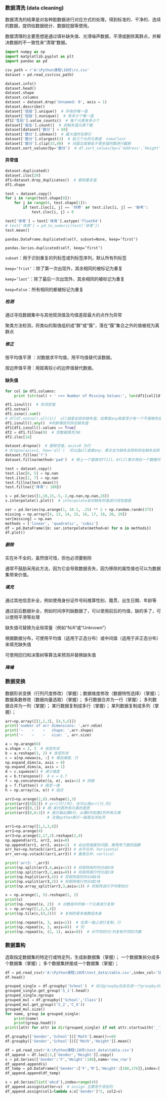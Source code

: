 ### 数据清洗 (data cleaning) 

数据清洗的结果是对各种脏数据进行对应方式的处理，得到标准的、干净的、连续的数据，提供给数据统计、数据挖掘等使用。

数据清理的主要思想是通过填补缺失值、光滑噪声数据，平滑或删除离群点，并解决数据的不一致性来“清理“数据。

```python
import numpy as np
import matplotlib.pyplot as plt
import pandas as pd

csv_path = r'A:\Python课程\10月\rz.csv'
dataset = pd.read_csv(csv_path)

dataset.info()
dataset.head()
dataset.shape
dataset.columns
dataset = dataset.drop('Unnamed: 0', axis = 1)
dataset.describe()
dataset['班级'].unique()  # 所有的唯一值
dataset['班级'].nunique()  # 有多少个唯一值
df1['性别'].value_counts()  # 每个元素有多少个
dataset['姓名'].count()  # 非缺失值元素个数
dataset[dataset['数分'] < 60]
dataset['数分'].idxmax()  # 最大值所在索引
dataset['数分'].nlargest(3)  # 前几个大的元素值  nsmallest
dataset['数分'].clip(33,80)  # 对超过或者低于某些值的数进行截断
dataset.sort_values(by='数分')  # df.sort_values(by=['Address','Height']) 主次排序
```

#### 异常值

```python
dataset.duplicated()
dataset.iloc[20]
df1=dataset.drop_duplicates()  # 删除重复值
df1.shape

test = dataset.copy()
for i in range(test.shape[0]):
    for j in range(4, test.shape[1]):
        if test.iloc[i, j] == '作弊' or test.iloc[i, j] == '缺考':
            test.iloc[i, j] = 0

test['体育'] = test['体育'].astype('float64')
# test['体育'] = pd.to_numeric(test['体育'])
test.mean()
```

`pandas.DataFrame.duplicated(self, subset=None, keep=’first’)`

`pandas.Series.duplicated(self, keep=’first’)` 

`subset`：用于识别重复的列标签或列标签序列，默认所有列标签

`keep=‘frist’`：除了第一次出现外，其余相同的被标记为重复

`keep=’last’`：除了最后一次出现外，其余相同的被标记为重复

`keep=False`：所有相同的都被标记为重复

##### 检测

通过寻找数据集中与其他观测值及均值差距最大的点作为异常

聚类方法检测，将类似的取值组织成“群”或“簇”，落在“簇”集合之外的值被视为离群点

##### 修正

按平均值平滑 ：对数据求平均值，用平均值替代该数据。

按边界值平滑：用距离较小的边界值替代数据。

#### 缺失值

```python
for col in df1.columns:
    print (str(col) + ' >>> Number of Missing Values:', len(df1[col][df1[col].isnull()]))

df1.isnull()  # 检测空值
df1.notna()
df1.isna().sum()
# df[df.notna().all(1)]  all就是全部非缺失值，如果是any就是至少有一个不是缺失值
df1.isnull().any()  #判断哪些列存在缺失值
df1[df1.isnull().values == True]
df2 = df1.fillna(0)  # 空数据填充为0
df2.iloc[14]

dataset.dropna()  # 删除空值，axis=0 为行
# dropna(axis=1, how='all')  可以选all或者any，表示全为缺失去除和存在缺失去除
dataset.fillna('?')
dataset.fillna(method='pad')  # 用上一个值填充ffill，bfill表示用后一个数据代替NaN

test = dataset.copy()
test.iloc[0, 5] = np.nan
test.iloc[2, 7] = np.nan
test.fillna(test.mean())
test.fillna({'体育': 100})

s = pd.Series([1,10,15,-5,-2,np.nan,np.nan,28])
s.interpolate().plot()  # interpolate会对缺失的值进行线性插值

ser = pd.Series(np.arange(1, 10.1, .25) ** 2 + np.random.randn(37))
missing = np.array([4, 13, 14, 15, 16, 17, 18, 20, 29])
ser[missing] = np.nan
methods = ['linear', 'quadratic', 'cubic']
df = pd.DataFrame({m: ser.interpolate(method=m) for m in methods})
df.plot()
```

##### 删除

实在补不全的，虽然很可惜，但也必须要剔除

通常不鼓励采用此方法，因为它会导致数据丢失，因为移除的属性值也可以为数据集带来价值。

##### 填充

通过其他信息补全，例如使用身份证件号码推算性别、籍贯、出生日期、年龄等

通过前后数据补全，例如时间序列缺数据了，可以使用前后的均值，缺的多了，可以使用平滑等处理

缺失值可替换为全局常量（例如“N/A”或“Unknown”）

根据数据分布，可使用平均值（适用于正态分布）或中间值（适用于非正态分布）来填充缺失值

可使用回归和决策树等算法来预测并替换缺失值

##### 降噪



### 数据变换

数据形状变换（行列尺度修改）（掌握）；数据维度修改（数据特性选择）（掌握）；数据条数修改（数据向量选取）（掌握）；
多行数据合并为一行（掌握）；
多列数据合并为一列（掌握）；
某行数据复制成多行（掌握）；
某列数据复制成多列（掌握）；

```python
arr=np.array([[1,2,3], [4,5,6]])
print('number of arr dimensions: ',arr.ndim)
print('~    ~    ~   shape: ',arr.shape)
print('~    ~    ~   size: ', arr.size)

a = np.arange(6)
a.shape = 2, 3  # 改变形状
b = a.reshape(3, 2) # 改变形状
c = a[np.newaxis, :] # 增加维度，行
np.expand_dims(a, axis = 0)
np.expand_dims(a, axis = 1)
d = c.squeeze() # 减少维度
e = b.transpose()  # e = b.T
f = np.concatenate((a, e), axis=1) # 拼接
g = f.flatten() # 降至一维
h = np.array((a, e)) # 组合

arr2=np.arange(2,8).reshape(2,3)
print(arr2[0][2]) # arr[行][列]，也可以用arr[行,列]
print(arr2[0,:]) # 用:来代表所有元素的意思
print(arr2[0,0:3]) # 表示输出第0行，从第0列到第2列所有元素
                   # 注意python索引一般是左闭右开

arr1=np.array([1,2,3,6])
arr2=np.arange(4)
arr3=np.arange(2,17,2).reshape(2,4)
np.append(arr1, arr2, axis=0)
np.append(arr1, arr2, axis=1)  # 会出现维度的问题，推荐用下面的函数
arr_hor=np.hstack((arr1,arr2)) # 水平合并，horizontal
arr_ver=np.vstack((arr1,arr3)) # 垂直合并，vertical

print('arr3: ',arr3)
print(np.split(arr3,4,axis=1)) # 将矩阵按列均分成4块
print(np.split(arr3,2,axis=0)) # 将矩阵按行均分成2块
print(np.hsplit(arr3,4)) # 将矩阵按列均分成4块
print(np.vsplit(arr3,2)) # 将矩阵按行均分成2块
print(np.array_split(arr3,3,axis=1)) # 将矩阵进行不均等划分

x = np.arange(1, 5).reshape(2, 2)
print(x)
print(np.repeat(x, 2))  # 对数组中的每一个元素进行复制
c = np.array([1,2,3,4])
print(np.tile(c,(4,2)))  # 复制的是多维数组本身

print(np.repeat(x, 3, axis=1))  # 在某一轴上进行复制，行
print(np.repeat(x, 3, axis=0))  # 列
print(np.repeat(x, (2, 1), axis=0))  # 对不同的行/列复制不同的次数
```

### 数据重构

选取指定数据集的特定行或特定列，生成新数据集（掌握）；
一个数据集拆分成多个数据集（掌握）；
多个数据集拼接成一个数据集（掌握）；

```python
df = pd.read_csv(r'A:\Python课程\10月\test_data\table.csv',index_col='ID')
df.head()

grouped_single = df.groupby('School')  # 经过groupby后会生成一个groupby对象，该对象本身不会返回任何东西，只有当相应的方法被调用才会起作用
grouped_single.get_group('S_1').head()
grouped_single.ngroups
grouped_mul = df.groupby(['School','Class'])
grouped_mul.get_group(('S_2','C_4'))
grouped_mul.size()
for name, group in grouped_single:
    print(name)
    print(group.head())
print([attr for attr in dir(grouped_single) if not attr.startswith('_')])

df.groupby(['Gender','School'])['Math'].mean()>=60
df.groupby(['Gender','School'])[['Math','Height']].mean()

df = pd.read_csv(r'A:\Python课程\10月\test_data\table.csv')
df_append = df.loc[:3,['Gender','Height']].copy()
s = pd.Series({'Gender':'F','Height':188},name='new_row')
df_append.append(s)
df_temp = pd.DataFrame({'Gender':['F','M'],'Height':[188,176]},index=['new_1','new_2'])
df_append.append(df_temp)

s = pd.Series(list('abcd'),index=range(4))
df_append.assign(Letter=s)  # assign 主要用于添加列
df_append.assign(col1=lambda x:x['Gender']*2, col2=s)
```

